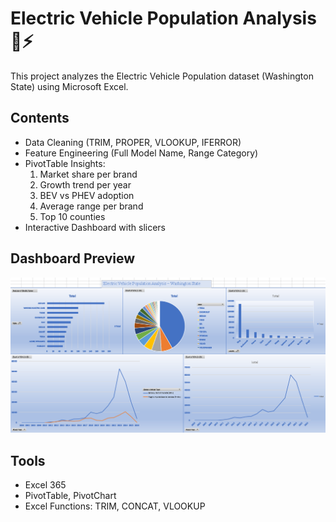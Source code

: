 # Electric Vehicle Population Analysis 🚗⚡

This project analyzes the Electric Vehicle Population dataset (Washington State) using Microsoft Excel.

## Contents
- Data Cleaning (TRIM, PROPER, VLOOKUP, IFERROR)
- Feature Engineering (Full Model Name, Range Category)
- PivotTable Insights:
  1. Market share per brand
  2. Growth trend per year
  3. BEV vs PHEV adoption
  4. Average range per brand
  5. Top 10 counties
- Interactive Dashboard with slicers

## Dashboard Preview
![Dashboard](dashboard.png)

## Tools
- Excel 365
- PivotTable, PivotChart
- Excel Functions: TRIM, CONCAT, VLOOKUP
